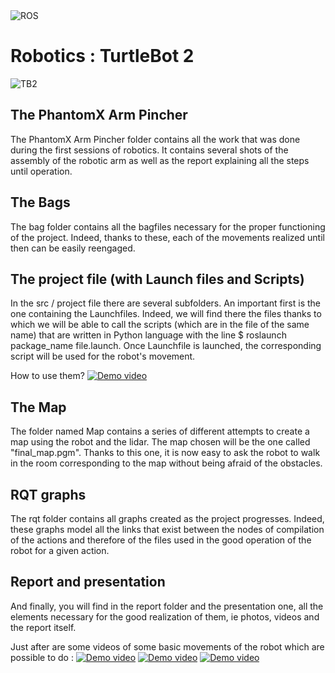 <img src = "https://niryo.com/wp-content/uploads/2016/12/ros_logo.png" title = "ROS" alt = "ROS">
<h1>Robotics : TurtleBot 2</h1>

<img src = "http://tdrobotica.co/1439-large_default/turtlebot.jpg" title = "TurtleBot 2" alt = "TB2">

<h2>The PhantomX Arm Pincher</h2> 
<p>
The PhantomX Arm Pincher folder contains all the work that was done during the first sessions of robotics.
It contains several shots of the assembly of the robotic arm as well as the report explaining all the steps until operation.
</p>

<h2>The Bags</h2>
<p>
The bag folder contains all the bagfiles necessary for the proper functioning of the project. 
Indeed, thanks to these, each of the movements realized until then can be easily reengaged.
</p>

<h2>The project file (with Launch files and Scripts)</h2>
<p>
In the src / project file there are several subfolders. An important first is the one containing the Launchfiles. 
Indeed, we will find there the files thanks to which we will be able to call the scripts 
(which are in the file of the same name) that are written in Python language with the line $ roslaunch package_name file.launch. 
Once Launchfile is launched, the corresponding script will be used for the robot's movement.
</p>

How to use them?
[![Demo video](https://img.youtube.com/vi/OgMLn4ib6k8/0.jpg)](https://www.youtube.com/watch?v=OgMLn4ib6k8)



<h2>The Map</h2>
<p>
The folder named Map contains a series of different attempts to create a map using the robot and the lidar.
The map chosen will be the one called "final_map.pgm". Thanks to this one, it is now easy to ask the robot to walk in the room 
corresponding to the map without being afraid of the obstacles.
</p>

<h2>RQT graphs</h2>
<p>
The rqt folder contains all graphs created as the project progresses. 
Indeed, these graphs model all the links that exist between the nodes of compilation of the actions and therefore of the 
files used in the good operation of the robot for a given action.
</p>

<h2>Report and presentation</h2>
<p>
And finally, you will find in the report folder and the presentation one, all the elements necessary for the good realization of them, 
ie photos, videos and the report itself.

Just after are some videos of some basic movements of the robot which are possible to do :
[![Demo video](https://img.youtube.com/vi/FClwrSILzI4/0.jpg)](https://youtu.be/FClwrSILzI4)
[![Demo video](https://img.youtube.com/vi/ii4MWwOrxws/0.jpg)](https://youtu.be/ii4MWwOrxws)
[![Demo video](https://img.youtube.com/vi/kcxKbuMNRy4/0.jpg)](https://youtu.be/kcxKbuMNRy4)

</p>
